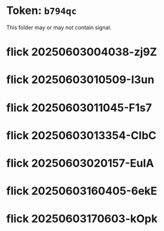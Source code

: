# Token: `b794qc`

This folder may or may not contain signal.
# flick 20250603004038-zj9Z
# flick 20250603010509-I3un
# flick 20250603011045-F1s7
# flick 20250603013354-CIbC
# flick 20250603020157-EulA
# flick 20250603160405-6ekE
# flick 20250603170603-kOpk
